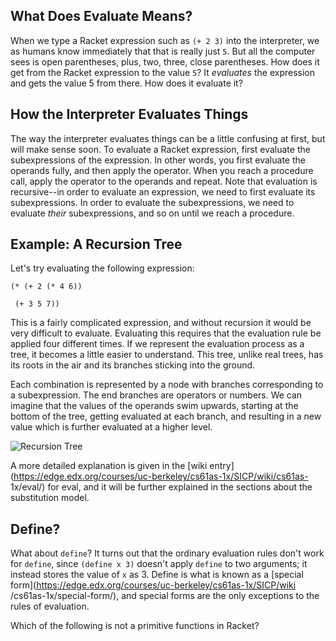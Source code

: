 ## What Does Evaluate Means?

When we type a Racket expression such as `(+ 2 3)` into the interpreter, we as
humans know immediately that that is really just `5`. But all the computer
sees is open parentheses, plus, two, three, close parentheses. How does it get from the
Racket expression to the value `5`? It _evaluates_ the expression and gets the
value 5 from there. How does it evaluate it? 

## How the Interpreter Evaluates Things

The way the interpreter evaluates things can be a little confusing at first,
but will make sense soon. To evaluate a Racket expression, first
evaluate the subexpressions of the expression. In other words, you first evaluate
the operands fully, and then apply the operator. When you reach a procedure
call, apply the operator to the operands and repeat.  Note that evaluation is
recursive--in order to evaluate an expression, we need to first evaluate its
subexpressions. In order to evaluate the subexpressions, we need to evaluate
_their_ subexpressions, and so on until we reach a procedure.

## Example: A Recursion Tree

Let's try evaluating the following expression:

`(* (+ 2 (* 4 6)) `

` (+ 3 5 7))`

This is a fairly complicated expression, and without recursion it would be very
difficult to evaluate. Evaluating this requires that the evaluation rule be
applied four different times. If we represent the evaluation process
as a tree, it becomes a little easier to understand. This tree, unlike real
trees, has its roots in the air and its branches sticking into the ground.

Each combination is represented by a node with branches corresponding to a subexpression. 
The end branches are operators or numbers. We can imagine that the values of the
operands swim upwards, starting at the bottom of the tree, getting
evaluated at each branch, and resulting in a new value which is further
evaluated at a higher level.

![Recursion Tree](http://mitpress.mit.edu/sicp/full-text/book/ch1-Z-G-1.gif)

A more detailed explanation is given in the [wiki
entry](https://edge.edx.org/courses/uc-berkeley/cs61as-1x/SICP/wiki/cs61as-
1x/eval/) for eval, and it will be further explained in the sections about the
substitution model.

## Define?

What about `define`? It turns out that the ordinary evaluation rules don't
work for `define`, since `(define x 3)` doesn't apply `define` to two
arguments; it instead stores the value of `x` as 3. Define is what is known as
a [special form](https://edge.edx.org/courses/uc-berkeley/cs61as-1x/SICP/wiki
/cs61as-1x/special-form/), and special forms are the only exceptions to the
rules of evaluation.

<div class="mc">
Which of the following is not a primitive functions in Racket?

<ans text="+" explanation="Nope! + follows the regular rules of evaluation"></ans>
<ans text="if" explanation="Nice!! *if* is a special form!" correct></ans>
<ans text="not" explanation="Nope! *not* follows the regular rules of evaluation"></ans>
<ans text="square" explanation= "Nope! *square* follows the regular rules of evaluation"></ans>
</div>

